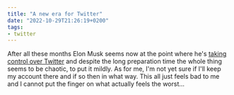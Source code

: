 ```yaml
---
title: "A new era for Twitter"
date: "2022-10-29T21:26:19+0200"
tags:
- twitter
---
```


After all these months Elon Musk seems now at the point where he's [taking control over Twitter](https://www.wired.com/story/elon-musk-twitter-security-privacy-risks/) and despite the long preparation time the whole thing seems to be chaotic, to put it mildly. As for me, I'm not yet sure if I'll keep my account there and if so then in what way. This all just feels bad to me and I cannot put the finger on what actually feels the worst…